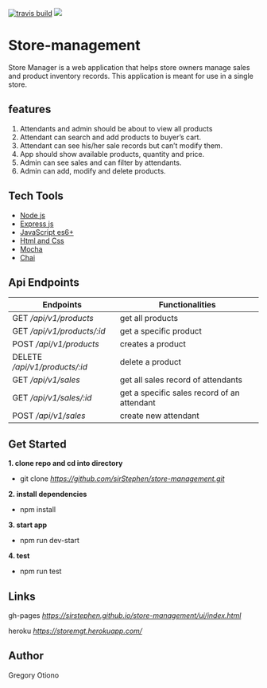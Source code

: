 [![travis build](https://img.shields.io/travis/sirStephen/store-management.svg?style=flat-square)](https://travis-ci.org/sirStephen/store-management)
<a href="https://codeclimate.com/github/sirStephen/store-management/maintainability"><img src="https://api.codeclimate.com/v1/badges/7b4969b7145be6cde12b/maintainability" /></a>

# Store-management

Store Manager is a web application that helps store owners manage sales and product inventory
records. This application is meant for use in a single store.

## features

1. Attendants and admin should be about to view all products
2. Attendant can search and add products to buyer’s cart.
3. Attendant can see his/her sale records but can’t modify them.
4. App should show available products, quantity and price.
5. Admin can see sales and can filter by attendants.
6. Admin can add, modify and delete products.

## Tech Tools

<ul>
  <li><a href="https://nodejs.org/en/">Node js</a></li>
  <li><a href="https://expressjs.com/">Express js</a></li>
  <li><a href="https://developer.mozilla.org/bm/docs/Web/JavaScript">JavaScript es6+</a></li>
  <li><a href="https://developer.mozilla.org/kab/docs/Web/HTML">Html and Css</a></li>
  <li><a href="https://mochajs.org/">Mocha</a></li>
  <li><a href="https://www.chaijs.com/">Chai</a></li>
</ul>

## Api Endpoints

| Endpoints                     | Functionalities                             |
| ----------------------------- | ------------------------------------------- |
| GET _/api/v1/products_        | get all products                            |
| GET _/api/v1/products/:id_    | get a specific product                      |
| POST _/api/v1/products_       | creates a product                           |
| DELETE _/api/v1/products/:id_ | delete a product                            |
| GET _/api/v1/sales_           | get all sales record of attendants          |
| GET _/api/v1/sales/:id_       | get a specific sales record of an attendant |
| POST _/api/v1/sales_          | create new attendant                        |

## Get Started

**1. clone repo and cd into directory**

- git clone _https://github.com/sirStephen/store-management.git_

**2. install dependencies**

- npm install

**3. start app**

- npm run dev-start

**4. test**

- npm run test

## Links

gh-pages _https://sirstephen.github.io/store-management/ui/index.html_

heroku _https://storemgt.herokuapp.com/_

## Author

Gregory Otiono
